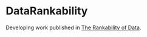 # DataRankability

Developing work published in [The Rankability of Data](https://epubs.siam.org/doi/pdf/10.1137/18M1183595). 
